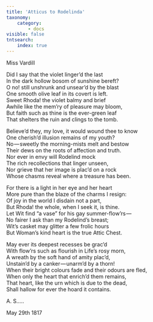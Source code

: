 ```yaml
---
title: 'Atticus to Rodelinda'
taxonomy:
    category:
        - docs
visible: false
tntsearch:
    index: true
---
```


<div class="author">Miss Vardill</div>

Did I say that the violet linger’d the last  
In the dark hollow bosom of sunshine bereft?  
O no! still unshrunk and unsear’d by the blast  
One smooth olive leaf in its covert is left.  
Sweet Rhoda! the violet balmy and brief  
Awhile like the mem’ry of pleasure may bloom,  
But faith such as thine is the ever-green leaf  
That shelters the ruin and clings to the tomb.

Believe’d they, my love, it would wound thee to know  
One cherish’d illusion remains of my youth?  
No — sweetly the morning-mists melt and bestow  
Their dews on the roots of affection and truth.  
Nor ever in envy will Rodelind mock  
The rich recollections that linger unseen,  
Nor grieve that her image is plac’d on a rock  
Whose chasms reveal where a treasure has been.  

For there is a light in her eye and her heart  
More pure than the blaze of the charms I resign:  
Of joy in the world I disdain not a part,  
But Rhoda! the whole, when I seek it, is thine.  
Let Wit find “a vase” for his gay summer-flow’rs —   
No fairer I ask than my Rodelind’s breast;  
Wit’s casket may glitter a few frolic hours  
But Woman’s kind heart is the true Attic Chest.

May ever its deepest recesses be grac’d  
With flow’rs such as flourish in Life’s rosy morn,  
A wreath by the soft hand of amity plac’d,  
Unstain’d by a canker — unarm’d by a thorn!  
When their bright colours fade and their odours are fled,  
When only the heart that enrich’d them remains,  
That heart, like the urn which is due to the dead,  
Shall hallow for ever the hoard it contains.

A. S…..

May 29th 1817
